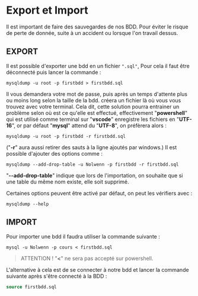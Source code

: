 # Export et Import #

Il est important de faire des sauvegardes de nos BDD.
Pour éviter le risque de perte de donnée, suite à un accident ou lorsque l'on travail dessus.

## EXPORT ##

Il est possible d'exporter une bdd en un fichier `".sql"`,
Pour cela il faut être déconnecté puis lancer la commande :

```shell
mysqldump -u root -p firstbdd > firstbdd.sql
```

Il vous demandera votre mot de passe, puis après un temps d'attente plus ou moins long selon la taille de la bdd. créera un fichier là où vous vous trouvez avec votre terminal.
Cela dit, cette solution pourra entrainer un problème selon où est ce qu'elle est effectué, effectivement "**powershell**" qui est utilisé comme terminal sur "**vscode**" enregistre les fichiers en "**UTF-16**", or par défaut "**mysql**" attend du "**UTF-8**", on préfèrera alors :

```shell
mysqldump -u root -p firstbdd -r firstbdd.sql
```

("**-r**" aura aussi retirer des sauts à la ligne ajoutés par windows.)
Il est possible d'ajouter des options comme :

```shell
mysqldump --add-drop-table -u Nolwenn -p firstbdd -r firstbdd.sql
```

"**--add-drop-table**" indique que lors de l'importation, on souhaite que si une table du même nom existe, elle soit supprimé.

Certaines options peuvent être activé par défaut, on peut les vérifiers avec :

```shell
mysqldump --help
```

## IMPORT ##

Pour importer une bdd il faudra utiliser la commande suivante :

```shell
mysql -u Nolwenn -p cours < firstbdd.sql
```

> ATTENTION ! "**<**" ne sera pas accepté sur powershell.

L'alternative à cela est de se connecter à notre bdd et lancer la commande suivante après s'être connecté à la BDD :

```sql
source firstbdd.sql
```
